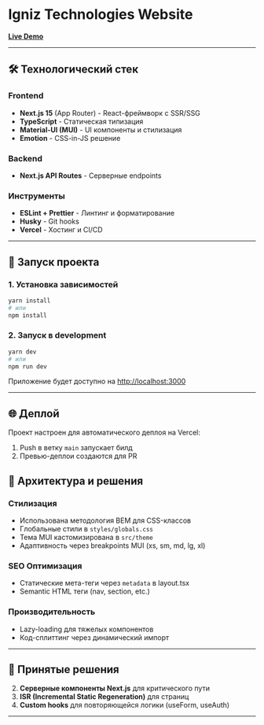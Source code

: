 # Igniz Technologies Website

**[Live Demo](https://some-company-website.vercel.app/)**

---

## 🛠 Технологический стек

### Frontend

- **Next.js 15** (App Router) - React-фреймворк с SSR/SSG
- **TypeScript** - Статическая типизация
- **Material-UI (MUI)** - UI компоненты и стилизация
- **Emotion** - CSS-in-JS решение

### Backend

- **Next.js API Routes** - Серверные endpoints

### Инструменты

- **ESLint + Prettier** - Линтинг и форматирование
- **Husky** - Git hooks
- **Vercel** - Хостинг и CI/CD

---

## 🚀 Запуск проекта

### 1. Установка зависимостей

```bash
yarn install
# или
npm install
```

### 2. Запуск в development

```bash
yarn dev
# или
npm run dev
```

Приложение будет доступно на [http://localhost:3000](http://localhost:3000)

---

## 🌐 Деплой

Проект настроен для автоматического деплоя на Vercel:

1. Push в ветку `main` запускает билд
2. Превью-деплои создаются для PR

## 🎨 Архитектура и решения

### Стилизация

- Использована методология BEM для CSS-классов
- Глобальные стили в `styles/globals.css`
- Тема MUI кастомизирована в `src/theme`
- Адаптивность через breakpoints MUI (xs, sm, md, lg, xl)

### SEO Оптимизация

- Статические мета-теги через `metadata` в layout.tsx
- Semantic HTML теги (nav, section, etc.)

### Производительность

- Lazy-loading для тяжелых компонентов
- Код-сплиттинг через динамический импорт

---

## 🧠 Принятые решения

2. **Серверные компоненты Next.js** для критического пути
3. **ISR (Incremental Static Regeneration)** для страниц
4. **Custom hooks** для повторяющейся логики (useForm, useAuth)

---
